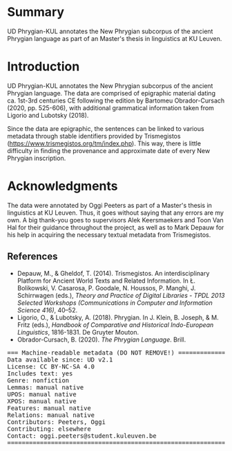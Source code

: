 # Summary

UD Phrygian-KUL annotates the New Phrygian subcorpus of the ancient Phrygian language as part of an Master's thesis in linguistics at KU Leuven.

# Introduction

UD Phrygian-KUL annotates the New Phrygian subcorpus of the ancient Phrygian language. The data are comprised of epigraphic material dating ca. 1st-3rd centuries CE following the edition by Bartomeu Obrador-Cursach (2020, pp. 525-606), with additional grammatical information taken from Ligorio and Lubotsky (2018).

Since the data are epigraphic, the sentences can be linked to various metadata through stable identifiers provided by Trismegistos (https://www.trismegistos.org/tm/index.php). This way, there is little difficulty in finding the provenance and approximate date of every New Phrygian inscription.

# Acknowledgments

The data were annotated by Oggi Peeters as part of a Master's thesis in linguistics at KU Leuven. Thus, it goes without saying that any errors are my own. A big thank-you goes to supervisors Alek Keersmaekers and Toon Van Hal for their guidance throughout the project, as well as to Mark Depauw for his help in acquiring the necessary textual metadata from Trismegistos.

## References

* Depauw, M., & Gheldof, T. (2014). Trismegistos. An interdisciplinary Platform for Ancient World Texts and Related Information. In Ł. Bolikowski, V. Casarosa, P. Goodale, N. Houssos, P. Manghi, J. Schirrwagen (eds.), *Theory and Practice of Digital Libraries - TPDL 2013 Selected Workshops (Communications in Computer and Information Science 416)*, 40–52.
* Ligorio, O., & Lubotsky, A. (2018). Phrygian. In J. Klein, B. Joseph, & M. Fritz (eds.), *Handbook of Comparative and Historical Indo-European Linguistics*, 1816-1831. De Gruyter Mouton.
* Obrador-Cursach, B. (2020). *The Phrygian Language*. Brill.

<pre>
=== Machine-readable metadata (DO NOT REMOVE!) ================================
Data available since: UD v2.1
License: CC BY-NC-SA 4.0
Includes text: yes
Genre: nonfiction
Lemmas: manual native
UPOS: manual native
XPOS: manual native
Features: manual native
Relations: manual native
Contributors: Peeters, Oggi
Contributing: elsewhere
Contact: oggi.peeters@student.kuleuven.be
===============================================================================
</pre>
